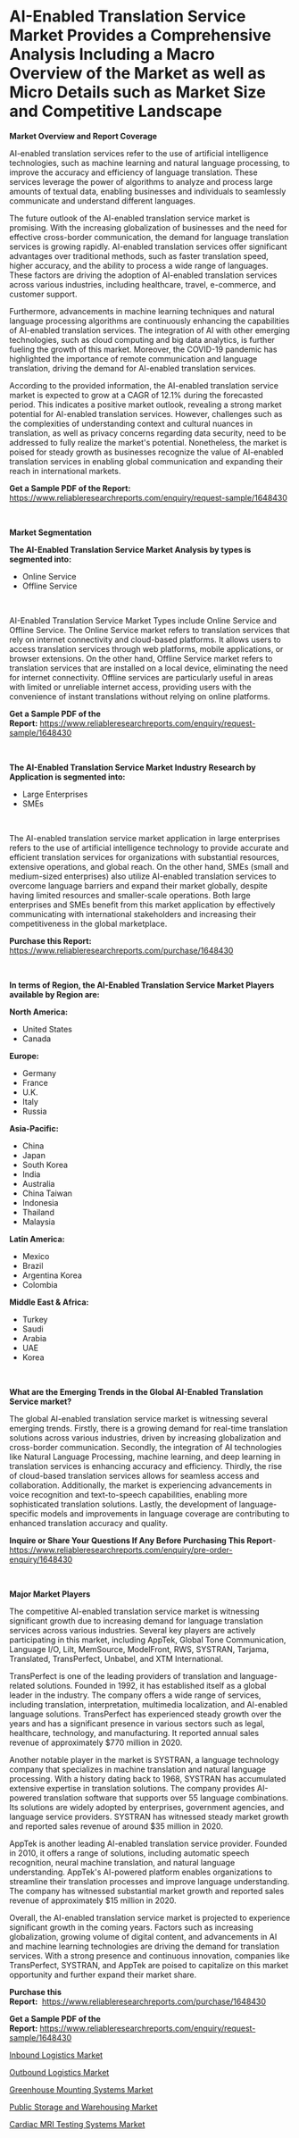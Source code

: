 <p><h1>AI-Enabled Translation Service Market Provides a Comprehensive Analysis Including a Macro Overview of the Market as well as Micro Details such as Market Size and Competitive Landscape</h1></p><p><strong>Market Overview and Report Coverage</strong></p>
<p><p>AI-enabled translation services refer to the use of artificial intelligence technologies, such as machine learning and natural language processing, to improve the accuracy and efficiency of language translation. These services leverage the power of algorithms to analyze and process large amounts of textual data, enabling businesses and individuals to seamlessly communicate and understand different languages.</p><p>The future outlook of the AI-enabled translation service market is promising. With the increasing globalization of businesses and the need for effective cross-border communication, the demand for language translation services is growing rapidly. AI-enabled translation services offer significant advantages over traditional methods, such as faster translation speed, higher accuracy, and the ability to process a wide range of languages. These factors are driving the adoption of AI-enabled translation services across various industries, including healthcare, travel, e-commerce, and customer support.</p><p>Furthermore, advancements in machine learning techniques and natural language processing algorithms are continuously enhancing the capabilities of AI-enabled translation services. The integration of AI with other emerging technologies, such as cloud computing and big data analytics, is further fueling the growth of this market. Moreover, the COVID-19 pandemic has highlighted the importance of remote communication and language translation, driving the demand for AI-enabled translation services.</p><p>According to the provided information, the AI-enabled translation service market is expected to grow at a CAGR of 12.1% during the forecasted period. This indicates a positive market outlook, revealing a strong market potential for AI-enabled translation services. However, challenges such as the complexities of understanding context and cultural nuances in translation, as well as privacy concerns regarding data security, need to be addressed to fully realize the market's potential. Nonetheless, the market is poised for steady growth as businesses recognize the value of AI-enabled translation services in enabling global communication and expanding their reach in international markets.</p></p>
<p><strong>Get a Sample PDF of the Report:</strong> <a href="https://www.reliableresearchreports.com/enquiry/request-sample/1648430">https://www.reliableresearchreports.com/enquiry/request-sample/1648430</a></p>
<p>&nbsp;</p>
<p><strong>Market Segmentation</strong></p>
<p><strong>The AI-Enabled Translation Service Market Analysis by types is segmented into:</strong></p>
<p><ul><li>Online Service</li><li>Offline Service</li></ul></p>
<p>&nbsp;</p>
<p><p>AI-Enabled Translation Service Market Types include Online Service and Offline Service. The Online Service market refers to translation services that rely on internet connectivity and cloud-based platforms. It allows users to access translation services through web platforms, mobile applications, or browser extensions. On the other hand, Offline Service market refers to translation services that are installed on a local device, eliminating the need for internet connectivity. Offline services are particularly useful in areas with limited or unreliable internet access, providing users with the convenience of instant translations without relying on online platforms.</p></p>
<p><strong>Get a Sample PDF of the Report:</strong>&nbsp;<a href="https://www.reliableresearchreports.com/enquiry/request-sample/1648430">https://www.reliableresearchreports.com/enquiry/request-sample/1648430</a></p>
<p>&nbsp;</p>
<p><strong>The AI-Enabled Translation Service Market Industry Research by Application is segmented into:</strong></p>
<p><ul><li>Large Enterprises</li><li>SMEs</li></ul></p>
<p>&nbsp;</p>
<p><p>The AI-enabled translation service market application in large enterprises refers to the use of artificial intelligence technology to provide accurate and efficient translation services for organizations with substantial resources, extensive operations, and global reach. On the other hand, SMEs (small and medium-sized enterprises) also utilize AI-enabled translation services to overcome language barriers and expand their market globally, despite having limited resources and smaller-scale operations. Both large enterprises and SMEs benefit from this market application by effectively communicating with international stakeholders and increasing their competitiveness in the global marketplace.</p></p>
<p><strong>Purchase this Report:</strong>&nbsp; <a href="https://www.reliableresearchreports.com/purchase/1648430">https://www.reliableresearchreports.com/purchase/1648430</a></p>
<p>&nbsp;</p>
<p><strong>In terms of Region, the AI-Enabled Translation Service Market Players available by Region are:</strong></p>
<p>
    <p> <strong> North America: </strong>
        <ul>
            <li>United States</li>
            <li>Canada</li>
        </ul>
        </p> 
    <p> <strong> Europe: </strong>
        <ul>
            <li>Germany</li>
            <li>France</li>
            <li>U.K.</li>
            <li>Italy</li>
            <li>Russia</li>
        </ul>
        </p> 
    <p> <strong> Asia-Pacific: </strong>
        <ul>
            <li>China</li>
            <li>Japan</li>
            <li>South Korea</li>
            <li>India</li>
            <li>Australia</li>
            <li>China Taiwan</li>
            <li>Indonesia</li>
            <li>Thailand</li>
            <li>Malaysia</li>
        </ul>
        </p> 
    <p> <strong> Latin America: </strong>
        <ul>
            <li>Mexico</li>
            <li>Brazil</li>
            <li>Argentina Korea</li>
            <li>Colombia</li>
        </ul>
        </p> 
    <p> <strong> Middle East & Africa: </strong>
        <ul>
            <li>Turkey</li>
            <li>Saudi</li>
            <li>Arabia</li>
            <li>UAE</li>
            <li>Korea</li>
        </ul>
    </p>
    </p>
<p>&nbsp;</p>
<p><strong>What are the Emerging Trends in the Global AI-Enabled Translation Service market?</strong></p>
<p><p>The global AI-enabled translation service market is witnessing several emerging trends. Firstly, there is a growing demand for real-time translation solutions across various industries, driven by increasing globalization and cross-border communication. Secondly, the integration of AI technologies like Natural Language Processing, machine learning, and deep learning in translation services is enhancing accuracy and efficiency. Thirdly, the rise of cloud-based translation services allows for seamless access and collaboration. Additionally, the market is experiencing advancements in voice recognition and text-to-speech capabilities, enabling more sophisticated translation solutions. Lastly, the development of language-specific models and improvements in language coverage are contributing to enhanced translation accuracy and quality.</p></p>
<p><strong>Inquire or Share Your Questions If Any Before Purchasing This Report</strong>- <a href="https://www.reliableresearchreports.com/enquiry/pre-order-enquiry/1648430">https://www.reliableresearchreports.com/enquiry/pre-order-enquiry/1648430</a></p>
<p>&nbsp;</p>
<p><strong>Major Market Players</strong></p>
<p><p>The competitive AI-enabled translation service market is witnessing significant growth due to increasing demand for language translation services across various industries. Several key players are actively participating in this market, including AppTek, Global Tone Communication, Language I/O, Lilt, MemSource, ModelFront, RWS, SYSTRAN, Tarjama, Translated, TransPerfect, Unbabel, and XTM International. </p><p>TransPerfect is one of the leading providers of translation and language-related solutions. Founded in 1992, it has established itself as a global leader in the industry. The company offers a wide range of services, including translation, interpretation, multimedia localization, and AI-enabled language solutions. TransPerfect has experienced steady growth over the years and has a significant presence in various sectors such as legal, healthcare, technology, and manufacturing. It reported annual sales revenue of approximately $770 million in 2020.</p><p>Another notable player in the market is SYSTRAN, a language technology company that specializes in machine translation and natural language processing. With a history dating back to 1968, SYSTRAN has accumulated extensive expertise in translation solutions. The company provides AI-powered translation software that supports over 55 language combinations. Its solutions are widely adopted by enterprises, government agencies, and language service providers. SYSTRAN has witnessed steady market growth and reported sales revenue of around $35 million in 2020.</p><p>AppTek is another leading AI-enabled translation service provider. Founded in 2010, it offers a range of solutions, including automatic speech recognition, neural machine translation, and natural language understanding. AppTek's AI-powered platform enables organizations to streamline their translation processes and improve language understanding. The company has witnessed substantial market growth and reported sales revenue of approximately $15 million in 2020.</p><p>Overall, the AI-enabled translation service market is projected to experience significant growth in the coming years. Factors such as increasing globalization, growing volume of digital content, and advancements in AI and machine learning technologies are driving the demand for translation services. With a strong presence and continuous innovation, companies like TransPerfect, SYSTRAN, and AppTek are poised to capitalize on this market opportunity and further expand their market share.</p></p>
<p><strong>Purchase this Report:</strong>&nbsp;&nbsp;<a href="https://www.reliableresearchreports.com/purchase/1648430">https://www.reliableresearchreports.com/purchase/1648430</a></p>
<p></p>
<p><strong>Get a Sample PDF of the Report:</strong>&nbsp;<a href="https://www.reliableresearchreports.com/enquiry/request-sample/1648430">https://www.reliableresearchreports.com/enquiry/request-sample/1648430</a></p>
<p><p><a href="https://www.linkedin.com/pulse/inbound-logistics-market-research-report-unlocks-analysis/">Inbound Logistics Market</a></p><p><a href="https://www.linkedin.com/pulse/outbound-logistics-market-size-share-global-analysis-report-2023/">Outbound Logistics Market</a></p><p><a href="https://medium.com/@deniseharvey70/greenhouse-mounting-systems-market-size-market-outlook-and-market-forecast-2023-to-2030-4ba2d49673c6">Greenhouse Mounting Systems Market</a></p><p><a href="https://www.linkedin.com/pulse/public-storage-warehousing-market-research-report-unlocks-analysis/">Public Storage and Warehousing Market</a></p><p><a href="https://medium.com/@loririce03/decoding-cardiac-mri-testing-systems-market-metrics-market-share-trends-and-growth-patterns-1015115639cd">Cardiac MRI Testing Systems Market</a></p></p>